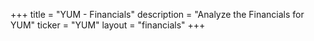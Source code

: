 +++
title = "YUM - Financials"
description = "Analyze the Financials for YUM"
ticker = "YUM"
layout = "financials"
+++

